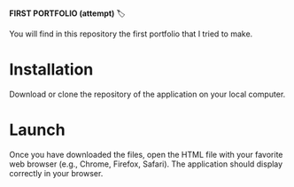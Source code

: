 **FIRST PORTFOLIO (attempt)** 🏷️

You will find in this repository the first portfolio that I tried to make.

# Installation

Download or clone the repository of the application on your local computer.

# Launch

Once you have downloaded the files, open the HTML file with your favorite web browser (e.g., Chrome, Firefox, Safari). The application should display correctly in your browser.
